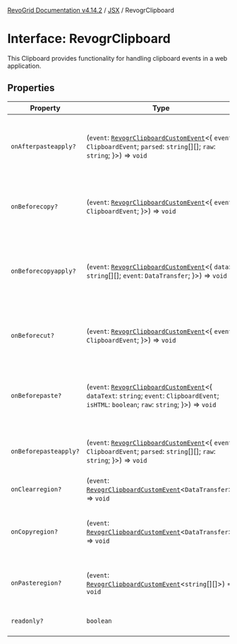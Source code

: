 [RevoGrid Documentation v4.14.2](README.md) / [JSX](Namespace.JSX.md) / RevogrClipboard

# Interface: RevogrClipboard

This Clipboard provides functionality for handling clipboard events in a web application.

## Properties

| Property | Type | Description | Defined in |
| ------ | ------ | ------ | ------ |
| `onAfterpasteapply?` | (`event`: [`RevogrClipboardCustomEvent`](Interface.RevogrClipboardCustomEvent.md)\<\{ `event`: `ClipboardEvent`; `parsed`: `string`[][]; `raw`: `string`; \}\>) => `void` | Paste 4. Fired after paste applied to the grid defaultPrevented - if true, paste will be canceled | [src/components.d.ts:1640](https://github.com/revolist/revogrid/blob/29f379095274a66a187c28b49fe0e1fb4170d3ea/src/components.d.ts#L1640) |
| `onBeforecopy?` | (`event`: [`RevogrClipboardCustomEvent`](Interface.RevogrClipboardCustomEvent.md)\<\{ `event`: `ClipboardEvent`; \}\>) => `void` | Copy 1. Fired before copy triggered defaultPrevented - if true, copy will be canceled | [src/components.d.ts:1648](https://github.com/revolist/revogrid/blob/29f379095274a66a187c28b49fe0e1fb4170d3ea/src/components.d.ts#L1648) |
| `onBeforecopyapply?` | (`event`: [`RevogrClipboardCustomEvent`](Interface.RevogrClipboardCustomEvent.md)\<\{ `data`: `string`[][]; `event`: `DataTransfer`; \}\>) => `void` | Copy Method 1. Fired before copy applied to the clipboard from outside. defaultPrevented - if true, copy will be canceled | [src/components.d.ts:1654](https://github.com/revolist/revogrid/blob/29f379095274a66a187c28b49fe0e1fb4170d3ea/src/components.d.ts#L1654) |
| `onBeforecut?` | (`event`: [`RevogrClipboardCustomEvent`](Interface.RevogrClipboardCustomEvent.md)\<\{ `event`: `ClipboardEvent`; \}\>) => `void` | Cut 1. Fired before cut triggered defaultPrevented - if true, cut will be canceled | [src/components.d.ts:1661](https://github.com/revolist/revogrid/blob/29f379095274a66a187c28b49fe0e1fb4170d3ea/src/components.d.ts#L1661) |
| `onBeforepaste?` | (`event`: [`RevogrClipboardCustomEvent`](Interface.RevogrClipboardCustomEvent.md)\<\{ `dataText`: `string`; `event`: `ClipboardEvent`; `isHTML`: `boolean`; `raw`: `string`; \}\>) => `void` | Paste 1. Fired before paste applied to the grid defaultPrevented - if true, paste will be canceled | [src/components.d.ts:1667](https://github.com/revolist/revogrid/blob/29f379095274a66a187c28b49fe0e1fb4170d3ea/src/components.d.ts#L1667) |
| `onBeforepasteapply?` | (`event`: [`RevogrClipboardCustomEvent`](Interface.RevogrClipboardCustomEvent.md)\<\{ `event`: `ClipboardEvent`; `parsed`: `string`[][]; `raw`: `string`; \}\>) => `void` | Paste 2. Fired before paste applied to the grid and after data parsed | [src/components.d.ts:1676](https://github.com/revolist/revogrid/blob/29f379095274a66a187c28b49fe0e1fb4170d3ea/src/components.d.ts#L1676) |
| `onClearregion?` | (`event`: [`RevogrClipboardCustomEvent`](Interface.RevogrClipboardCustomEvent.md)\<`DataTransfer`\>) => `void` | Cut 2. Clears region when cut is done | [src/components.d.ts:1684](https://github.com/revolist/revogrid/blob/29f379095274a66a187c28b49fe0e1fb4170d3ea/src/components.d.ts#L1684) |
| `onCopyregion?` | (`event`: [`RevogrClipboardCustomEvent`](Interface.RevogrClipboardCustomEvent.md)\<`DataTransfer`\>) => `void` | Copy 2. Fired when region copied defaultPrevented - if true, copy will be canceled | [src/components.d.ts:1688](https://github.com/revolist/revogrid/blob/29f379095274a66a187c28b49fe0e1fb4170d3ea/src/components.d.ts#L1688) |
| `onPasteregion?` | (`event`: [`RevogrClipboardCustomEvent`](Interface.RevogrClipboardCustomEvent.md)\<`string`[][]\>) => `void` | Paste 3. Internal method. When data region is ready pass it to the top. | [src/components.d.ts:1694](https://github.com/revolist/revogrid/blob/29f379095274a66a187c28b49fe0e1fb4170d3ea/src/components.d.ts#L1694) |
| `readonly?` | `boolean` | If readonly mode - disabled Paste event | [src/components.d.ts:1698](https://github.com/revolist/revogrid/blob/29f379095274a66a187c28b49fe0e1fb4170d3ea/src/components.d.ts#L1698) |
